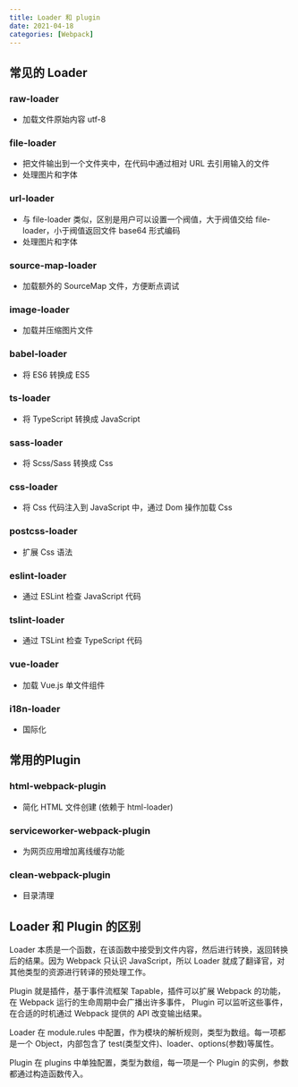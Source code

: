 ```yaml
---
title: Loader 和 plugin
date: 2021-04-18
categories: [Webpack]
---
```


## 常见的 Loader

### raw-loader

- 加载文件原始内容 utf-8

### file-loader

- 把文件输出到一个文件夹中，在代码中通过相对 URL 去引用输入的文件
- 处理图片和字体

### url-loader

- 与 file-loader 类似，区别是用户可以设置一个阀值，大于阀值交给 file-loader，小于阀值返回文件 base64 形式编码
- 处理图片和字体

### source-map-loader

- 加载额外的 SourceMap 文件，方便断点调试

### image-loader

- 加载并压缩图片文件

### babel-loader

- 将 ES6 转换成 ES5

### ts-loader

- 将 TypeScript 转换成 JavaScript

### sass-loader

- 将 Scss/Sass 转换成 Css

### css-loader

- 将 Css 代码注入到 JavaScript 中，通过 Dom 操作加载 Css

### postcss-loader

- 扩展 Css 语法

### eslint-loader

- 通过 ESLint 检查 JavaScript 代码

### tslint-loader

- 通过 TSLint 检查 TypeScript 代码

### vue-loader

- 加载 Vue.js 单文件组件

### i18n-loader

- 国际化

## 常用的Plugin

### html-webpack-plugin

- 简化 HTML 文件创建 (依赖于 html-loader)

### serviceworker-webpack-plugin

- 为网页应用增加离线缓存功能

### clean-webpack-plugin

- 目录清理

## Loader 和 Plugin 的区别

Loader 本质是一个函数，在该函数中接受到文件内容，然后进行转换，返回转换后的结果。因为 Webpack 只认识 JavaScript，所以 Loader 就成了翻译官，对其他类型的资源进行转译的预处理工作。

Plugin 就是插件，基于事件流框架 Tapable，插件可以扩展 Webpack 的功能，在 Webpack 运行的生命周期中会广播出许多事件， Plugin 可以监听这些事件，在合适的时机通过 Webpack 提供的 API 改变输出结果。

Loader 在 module.rules 中配置，作为模块的解析规则，类型为数组。每一项都是一个 Object，内部包含了 test(类型文件)、loader、options(参数)等属性。

Plugin 在 plugins 中单独配置，类型为数组，每一项是一个 Plugin 的实例，参数都通过构造函数传入。

